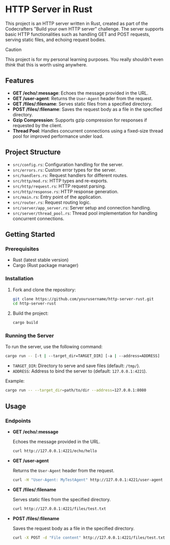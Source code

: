 # HTTP Server in Rust

This project is an HTTP server written in Rust, created as part of the Codecrafters "Build your own HTTP server" challenge. The server supports basic HTTP functionalities such as handling GET and POST requests, serving static files, and echoing request bodies.

> [!CAUTION]
> This project is for my personal learning purposes. You really shouldn't even _think_ that this is worth using anywhere.

## Features

- **GET /echo/:message**: Echoes the message provided in the URL.
- **GET /user-agent**: Returns the `User-Agent` header from the request.
- **GET /files/:filename**: Serves static files from a specified directory.
- **POST /files/:filename**: Saves the request body as a file in the specified directory.
- **Gzip Compression**: Supports gzip compression for responses if requested by the client.
- **Thread Pool**: Handles concurrent connections using a fixed-size thread pool for improved performance under load.

## Project Structure

- `src/config.rs`: Configuration handling for the server.
- `src/errors.rs`: Custom error types for the server.
- `src/handlers.rs`: Request handlers for different routes.
- `src/http/mod.rs`: HTTP types and re-exports.
- `src/http/request.rs`: HTTP request parsing.
- `src/http/response.rs`: HTTP response generation.
- `src/main.rs`: Entry point of the application.
- `src/router.rs`: Request routing logic.
- `src/server/app_server.rs`: Server setup and connection handling.
- `src/server/thread_pool.rs`: Thread pool implementation for handling concurrent connections.

## Getting Started

### Prerequisites

- Rust (latest stable version)
- Cargo (Rust package manager)

### Installation

1. Fork and clone the repository:

    ```sh
    git clone https://github.com/yourusername/http-server-rust.git
    cd http-server-rust
    ```

2. Build the project:

    ```sh
    cargo build
    ```

### Running the Server

To run the server, use the following command:

```sh
cargo run -- [-t | --target_dir=TARGET_DIR] [-a | --address=ADDRESS]
```

- `TARGET_DIR`: Directory to serve and save files (default: `/tmp/`).
- `ADDRESS`: Address to bind the server to (default: `127.0.0.1:4221`).

Example:

```sh
cargo run -- --target_dir=path/to/dir --address=127.0.0.1:8080
```
<!--
### Testing

> [!WARNING]
> Tests are currently being rewritten, this project does not use TDD

The project includes unit tests for various components. To run the tests, use the following command:

```sh
cargo test
```

This will execute all the tests and display the results.
-->

## Usage

### Endpoints

- **GET /echo/:message**

    Echoes the message provided in the URL.

    ```sh
    curl http://127.0.0.1:4221/echo/hello
    ```

- **GET /user-agent**

    Returns the `User-Agent` header from the request.

    ```sh
    curl -H "User-Agent: MyTestAgent" http://127.0.0.1:4221/user-agent
    ```

- **GET /files/:filename**

    Serves static files from the specified directory.

    ```sh
    curl http://127.0.0.1:4221/files/test.txt
    ```

- **POST /files/:filename**

    Saves the request body as a file in the specified directory.

    ```sh
    curl -X POST -d "File content" http://127.0.0.1:4221/files/test.txt
    ```

<!--
TODO:

- [ ] handle subdir creation issue and add tests
- [ ] add more test coverage/fix existing tests
- [ ] flesh out error handling further
- [ ] add documentation
- [ ] add logging
- [ ] add benchmarks
- [ ] fork and refactor to use async/await
- [ ] clean up all the TODOs!
-->
